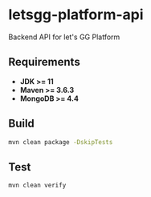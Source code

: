 # letsgg-platform-api
Backend API for let's GG Platform

## Requirements
- **JDK >= 11**
- **Maven >= 3.6.3**
- **MongoDB >= 4.4**

## Build


```bash
mvn clean package -DskipTests
```

## Test
```bash
mvn clean verify
```
